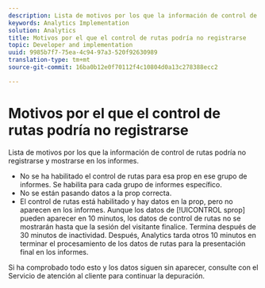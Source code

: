 ```yaml
---
description: Lista de motivos por los que la información de control de rutas podría no registrarse y mostrarse en los informes.
keywords: Analytics Implementation
solution: Analytics
title: Motivos por el que el control de rutas podría no registrarse
topic: Developer and implementation
uuid: 9985b7f7-75ea-4c94-97a3-520f92630989
translation-type: tm+mt
source-git-commit: 16ba0b12e0f70112f4c10804d0a13c278388ecc2

---
```



# Motivos por el que el control de rutas podría no registrarse

Lista de motivos por los que la información de control de rutas podría no registrarse y mostrarse en los informes.

* No se ha habilitado el control de rutas para esa prop en ese grupo de informes. Se habilita para cada grupo de informes específico.
* No se están pasando datos a la prop correcta.
* El control de rutas está habilitado y hay datos en la prop, pero no aparecen en los informes. Aunque los datos de [!UICONTROL sprop] pueden aparecer en 10 minutos, los datos de control de rutas no se mostrarán hasta que la sesión del visitante finalice. Termina después de 30 minutos de inactividad. Después, Analytics tarda otros 10 minutos en terminar el procesamiento de los datos de rutas para la presentación final en los informes.

Si ha comprobado todo esto y los datos siguen sin aparecer, consulte con el Servicio de atención al cliente para continuar la depuración.
